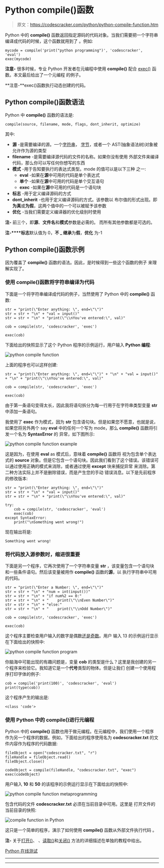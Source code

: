 # Python compile()函数

> 原文：<https://codescracker.com/python/python-compile-function.htm>

Python 中的 **compile()** 函数返回指定源码的代码对象。当我们需要把一个字符串编译成代码的时候，这个函数就用到了 。例如:

```
mycode = compile('print("python programming")', 'codescracker', 'eval')
exec(mycode)
```

**注意-** 很多时候，专业 Python 开发者在元编程中使用 **compile()** 配合 [exec()](/python/python-exec-function.htm) 函数。本文最后给出了一个元编程 的例子。

**注意-**exec()函数执行动态创建的代码。

## Python compile()函数语法

Python 中 **compile()** 函数的语法是:

```
compile(source, filename, mode, flags, dont_inherit, optimize)
```

其中:

*   **源** -是需要编译的源。一个[字符串](/python/python-strings.htm)， [字节](/python/python-bytes.htm)，或者一个 AST(抽象语法树)对象被允许作为源的类型
*   **filename** -是需要编译源代码的文件的名称。如果你没有使用 外部文件来编译代码，那么你可以写任何你想写的东西
*   **模式** -用于告知要执行的表达式类型。mode 的值可以是以下三种 之一:
    *   **eval** -如果在**源**中可用的代码是单个表达式
    *   **单个** -如果在**源**中可用的代码是单个交互语句
    *   **exec** -如果在**源**中可用的代码是一个语句块
*   **标志** -用于定义编译源码的方式
*   **dont_inherit** -也用于定义编译源码的方式。该参数以 布尔值的形式出现。即**为真**或**为假**，这两个值中的一个可以被赋予该参数
*   **优化** -当我们需要定义编译器的优化级别时使用

**注-** 前三个，即**源**、**文件名**和**模式**参数是必需的。 而所有其他参数都是可选的。

**注-****标志**默认值为 0，**不 _ 继承**为**假**，**优化** 为-1

## Python compile()函数示例

因为覆盖了 **compile()** 函数的语法。因此，是时候得到一些这个函数的例子 来理解实现了。

### 使用 compile()函数将字符串编译为代码

下面是一个将字符串编译成代码的例子，当然使用了 Python 中的 **compile()** 函数:

```
str = "print(\"Enter anything: \", end=\"\")"
str = str + "\n" + "val = input()"
str = str + "\n" + "print(\"\\nYou've entered:\", val)"

cob = compile(str, 'codescracker', 'exec')

exec(cob)
```

下面给出的快照显示了这个 Python 程序的示例运行，用户输入 **Python 编程**:

![python compile function](img/0bd036723240dbf69be0d1298b7ba67c.png)

上面的程序也可以这样创建:

```
str = "print(\"Enter anything: \", end=\"\")" + "\n" + "val = input()" + "\n" + "print(\"\\nYou've entered:\", val)"

cob = compile(str, 'codescracker', 'exec')

exec(cob)
```

由于第一条语句变得太长，因此我将语句拆分为每一行用于在字符串类型变量 **str** 中添加一条语句。

我使用了 **exec** 作为模式，因为 **str** 包含语句块。但是如果您不愿意，也就是说， 如果您将另外两个 say **eval** 中的任何一个写为 mode，那么 **compile()** 函数将引发一个名为 **SyntaxError** 的 异常，如下图所示:

![python compile function example](img/ae6aed359e62388031bd957362e468b7.png)

这是因为，在使用 **eval** as 模式后，意味着 **compile()** 函数将 视为包含单个表达式的 **source** 对象。但是它包含一个语句块。因此我们看到了这个错误。该错误可以通过使用正确的模式来消除，或者通过使用 **except** 块来捕捉异常 来消除。第二种方法实际上并不是删除错误，而是产生您的手动 错误消息。以下是先前程序的修改版本:

```
str = "print(\"Enter anything: \", end=\"\")"
str = str + "\n" + "val = input()"
str = str + "\n" + "print(\"\\nYou've entered:\", val)"

try:
    cob = compile(str, 'codescracker', 'eval')
    exec(cob)
except SyntaxError:
    print("\nSomething went wrong!")
```

现在输出将是:

```
Something went wrong!
```

### 将代码放入源参数时，缩进很重要

下面是另一个程序，它再次使用了一个字符串变量 **str** ，该变量包含一个语句块 和一些条件语句。然后该变量被用作 **compile()** 函数的**源**，以 执行字符串中可用的代码。

```
str = "print(\"Enter a Number: \", end=\"\")"
str = str + "\n" + "num = int(input())"
str = str + "\n" + "if num%2 == 0:"
str = str + "\n" + "    print(\"\\nEven Number\")"
str = str + "\n" + "else:"
str = str + "\n" + "    print(\"\\nOdd Number\")"

cob = compile(str, 'codescracker', 'exec')

exec(cob)
```

这个程序主要检查用户输入的数字是偶数[还是奇数](/python/program/python-program-check-even-odd.htm)。用户 输入 13 的示例运行显示在下面给出的快照中:

![python compile function program](img/6b5ba231991d2b12e81a12f832af292f.png)

你脑海中可能出现的有趣问题是，变量 **cob** 的类型是什么？这里是我创建的另一个程序来检验它。我知道它是一个**代号**类型的物体。但是让我们 创建一个使用程序打印字体的例子:

```
cob = compile('print(100)', 'codescracker', 'eval')
print(type(cob))
```

这个程序产生的输出是:

```
<class 'code'>
```

### 使用 Python 中的 compile()进行元编程

Python 中的 **compile()** 函数也用于做元编程。在元编程中，我们使用一个程序 作为另一个程序的数据。例如，下面给出的程序使用名为 **codescracker.txt** 的文件内容作为程序的代码数据:

```
fileObject = open("codescracker.txt", "r")
fileHandle = fileObject.read()
fileObject.close()

codeObject = compile(fileHandle, "codescracker.txt", "exec")
exec(codeObject)
```

用户输入 **10** 和 **50** 的该程序的示例运行显示在下面给出的快照中:

![python compile function metaprogramming](img/dd859bc27328bbfa718152d2864152e9.png)

包含代码的文件 **codescracker.txt** 必须在当前目录中可用。这里是 打开文件的当前目录的快照:

![compile function in Python](img/56cbbf9fb38ab26bd8c453e2194390b0.png)

这只是一个简单的程序，演示了如何使用 **compile()** 函数从外部文件执行代码 。

**注-** 关于[打开()](/python/python-open-function.htm)、 、[读取()](/python/python-read-function.htm)和[关闭()](/python/python-close-function.htm) 方法的详细描述在单独的教程中给出。

[Python 在线测试](/exam/showtest.php?subid=10)

* * *

* * *